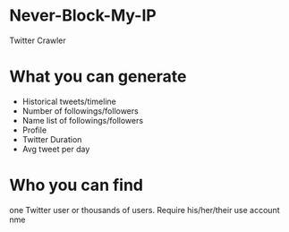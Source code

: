 # Never-Block-My-IP
Twitter Crawler 

# What you can generate
* Historical tweets/timeline
* Number of followings/followers
* Name list of followings/followers
* Profile
* Twitter Duration
* Avg tweet per day

# Who you can find
one Twitter user or thousands of users. Require his/her/their use account nme
